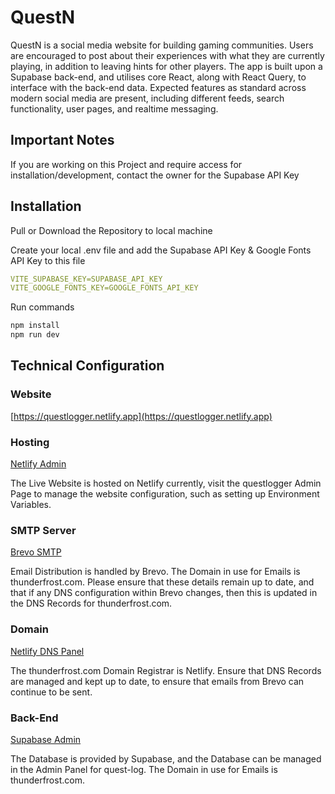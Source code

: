 # QuestN

QuestN is a social media website for building gaming communities. Users are encouraged to post about their experiences with what they are currently playing, in addition to leaving hints for other players. The app is built upon a Supabase back-end, and utilises core React, along with React Query, to interface with the back-end data. Expected features as standard across modern social media are present, including different feeds, search functionality, user pages, and realtime messaging.

## Important Notes

If you are working on this Project and require access for installation/development, contact the owner for the Supabase API Key

## Installation

Pull or Download the Repository to local machine

Create your local .env file and add the Supabase API Key & Google Fonts API Key to this file

```yaml
VITE_SUPABASE_KEY=SUPABASE_API_KEY
VITE_GOOGLE_FONTS_KEY=GOOGLE_FONTS_API_KEY
```

Run commands

```bash
npm install
npm run dev
```

## Technical Configuration

### Website

[https://questlogger.netlify.app](https://questlogger.netlify.app)

### Hosting

[Netlify Admin](https://app.netlify.com/sites/questlogger/overview)

The Live Website is hosted on Netlify currently, visit the questlogger Admin Page to manage the website configuration, such as setting up Environment Variables.

### SMTP Server

[Brevo SMTP](https://app.brevo.com/)

Email Distribution is handled by Brevo. The Domain in use for Emails is thunderfrost.com. Please ensure that these details remain up to date, and that if any DNS configuration within Brevo changes, then this is updated in the DNS Records for thunderfrost.com.

### Domain

[Netlify DNS Panel](https://app.netlify.com/teams/brookegodbold13/dns/thunderfrost.com)

The thunderfrost.com Domain Registrar is Netlify. Ensure that DNS Records are managed and kept up to date, to ensure that emails from Brevo can continue to be sent.

### Back-End

[Supabase Admin](https://supabase.com/dashboard/project/xhkwznfhytvgvorvkcdp)

The Database is provided by Supabase, and the Database can be managed in the Admin Panel for quest-log. The Domain in use for Emails is thunderfrost.com.
